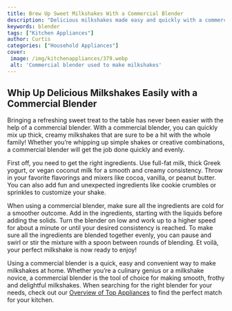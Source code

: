 ```yaml
---
title: Brew Up Sweet Milkshakes With a Commercial Blender
description: "Delicious milkshakes made easy and quickly with a commercial blender Learn the recipes and tips for creating special milkshakes for your family and friends"
keywords: blender
tags: ["Kitchen Appliances"]
author: Curtis
categories: ["Household Appliances"]
cover: 
 image: /img/kitchenappliances/379.webp
 alt: 'Commercial blender used to make milkshakes'
---
```

## Whip Up Delicious Milkshakes Easily with a Commercial Blender 

Bringing a refreshing sweet treat to the table has never been easier with the help of a commercial blender. With a commercial blender, you can quickly mix up thick, creamy milkshakes that are sure to be a hit with the whole family! Whether you’re whipping up simple shakes or creative combinations, a commercial blender will get the job done quickly and evenly. 

First off, you need to get the right ingredients. Use full-fat milk, thick Greek yogurt, or vegan coconut milk for a smooth and creamy consistency. Throw in your favorite flavorings and mixers like cocoa, vanilla, or peanut butter. You can also add fun and unexpected ingredients like cookie crumbles or sprinkles to customize your shake. 

When using a commercial blender, make sure all the ingredients are cold for a smoother outcome. Add in the ingredients, starting with the liquids before adding the solids. Turn the blender on low and work up to a higher speed for about a minute or until your desired consistency is reached. To make sure all the ingredients are blended together evenly, you can pause and swirl or stir the mixture with a spoon between rounds of blending. Et voilà, your perfect milkshake is now ready to enjoy!

Using a commercial blender is a quick, easy and convenient way to make milkshakes at home. Whether you’re a culinary genius or a milkshake novice, a commercial blender is the tool of choice for making smooth, frothy and delightful milkshakes. When searching for the right blender for your needs, check out our [Overview of Top Appliances](./pages/appliance-overview) to find the perfect match for your kitchen.
